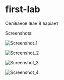# first-lab

Селіванов Іван      8 варіант

Screenshots:

![Screenshot_1](https://user-images.githubusercontent.com/90205974/172925764-a791bb1c-ae77-4fc3-9047-59060a71fdff.png)

![Screenshot_2](https://user-images.githubusercontent.com/90205974/172925841-8092489b-ed32-4417-8dcf-0bdecfe1877e.png)

![Screenshot_3](https://user-images.githubusercontent.com/90205974/172925860-77d7e190-97e6-46a3-ab05-5d6d2c3337a6.png)

![Screenshot_4](https://user-images.githubusercontent.com/90205974/172925877-dcf7b282-ed04-4df6-ba29-0820babccc83.png)
